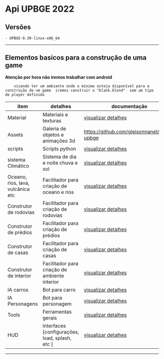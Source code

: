 # Api UPBGE 2022
    

## Versões
    - UPBGE-0.30-linux-x86_64 
-----------------
 

## Elementos basicos para a construção de uma game
**Atenção por hora não iremos trabalhar com android**

        visando ter um ambiente onde o mínimo esteja disponível para a construção de um game  iremos construir o "blank.blend"  sem um tipo de player definido

item                               | detalhes                                           | documentação
-----------------------------------| ---------------------------------------------------|------------------------------------------------
Material                           | Materiais e texturas                               |[visualizar detalhes ](./doc/INPUT/keyboard.md)  
Assets                             | Galeria de objetos e animações 3d                  |<https://github.com/gleisonnanet/asset-upbge>  
scripts                            | Scripts python                                     |[visualizar detalhes ](./doc/INPUT/Joystick.md)  
sistema Climático                  | Sistema de dia e noite chuva e sol                 |[visualizar detalhes ](./doc/INPUT/Joystick.md)  
Oceano, rios, lava, vulcânica etc  | Facilitador para criação de oceano e rios          |[visualizar detalhes ](./doc/INPUT/Joystick.md)  
Construtor de rodovias             | Facilitador para criação de rodovias               |[visualizar detalhes ](./doc/INPUT/Joystick.md)  
Construtor de prédios              | Facilitador para criação de prédios                |[visualizar detalhes ](./doc/INPUT/Joystick.md)  
Construtor de casas                | Facilitador para criação de casas                  |[visualizar detalhes ](./doc/INPUT/Joystick.md)  
Construtor de interior             | Facilitador para criação de ambiente interior      |[visualizar detalhes ](./doc/INPUT/Joystick.md)  
IA carros                          | Bot para carro                                     |[visualizar detalhes ](./doc/INPUT/Joystick.md)  
IA Personagens                     | Bot para personagem                                |[visualizar detalhes ](./doc/INPUT/Joystick.md)  
Tools                              | Ferramentas gerais                                 |[visualizar detalhes ](./doc/INPUT/Joystick.md)  
HUD                                | Interfaces [configurações, load, splash, etc ]     |[visualizar detalhes ](./doc/INPUT/Joystick.md)  

------------------
 